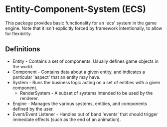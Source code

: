# Entity-Component-System (ECS)

This package provides basic functionality for an 'ecs' system in the game engine. Note that it isn't explicitly
forced by framework intentionally, to allow for flexibility.

## Definitions

* Entity - Contains a set of components. Usually defines game objects in the world.
* Component - Contains data about a given entity, and indicates a particular 'aspect' that an entity may have.
* System - Runs the business logic acting on a set of entities with a given component.
  * RenderSystem - A subset of systems intended to be used by the renderer.
* Engine - Manages the various systems, entities, and components defined by the user.
* Event/Event Listener - Handles out of band 'events' that should trigger immediate effects (such as the end of an animation).